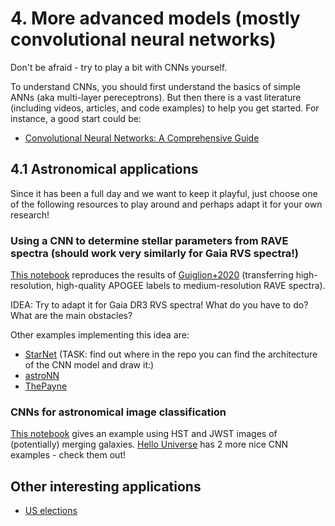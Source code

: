

# 4. More advanced models (mostly convolutional neural networks)

Don't be afraid - try to play a bit with CNNs yourself.

To understand CNNs, you should first understand the basics of simple ANNs (aka multi-layer pereceptrons).
But then there is a vast literature (including videos, articles, and code examples) to help you get started. 
For instance, a good start could be:

* [Convolutional Neural Networks: A Comprehensive Guide](https://medium.com/thedeephub/convolutional-neural-networks-a-comprehensive-guide-5cc0b5eae175)

## 4.1 Astronomical applications

Since it has been a full day and we want to keep it playful, just choose one of the following resources to play around and perhaps adapt it for your own research! 

### Using a CNN to determine stellar parameters from RAVE spectra (should work very similarly for Gaia RVS spectra!)

[This notebook](04_01_rave_cnn_guiglion2020.ipynb) reproduces the results of [Guiglion+2020](https://ui.adsabs.harvard.edu/abs/2020A%26A...644A.168G/abstract) (transferring high-resolution, high-quality APOGEE labels to medium-resolution RAVE spectra).

IDEA: Try to adapt it for Gaia DR3 RVS spectra! What do you have to do? What are the main obstacles?

Other examples implementing this idea are:
* [StarNet](https://github.com/Spiffical/StarNet/tree/master) (TASK: find out where in the repo you can find the architecture of the CNN model and draw it:)
* [astroNN](https://github.com/henrysky/astroNN) 
* [ThePayne](https://github.com/pacargile/ThePayne)

### CNNs for astronomical image classification

[This notebook](04_02_classifying_galaxy_mergers_with_CNNs.ipynb) gives an example using HST and JWST images of (potentially) merging galaxies.
[Hello Universe](https://archive.stsci.edu/hello-universe) has 2 more nice CNN examples - check them out!

## Other interesting applications

* [US elections](https://github.com/AndrewBrodsky/election_predictions)



